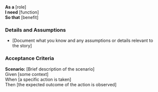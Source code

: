 **As a** [role]  
**I need** [function]  
**So that** [benefit]  

### Details and Assumptions
- [Document what you know and any assumptions or details relevant to the story]

### Acceptance Criteria
**Scenario:** [Brief description of the scenario]  
Given [some context]  
When [a specific action is taken]  
Then [the expected outcome of the action is observed]
